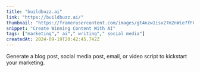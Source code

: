 ```yaml
---
title: "buildbuzz.ai"
link: "https://buildbuzz.ai/"
thumbnail: "https://framerusercontent.com/images/gt4nzw1isx27m2nWie7fFGKLLM.png"
snippet: "Create Winning Content With AI"
tags: ["marketing"," ai"," writing"," social media"]
createdAt: 2024-09-19T20:42:45.742Z
---
```

Generate a blog post, social media post, email, or video script to kickstart your marketing.
